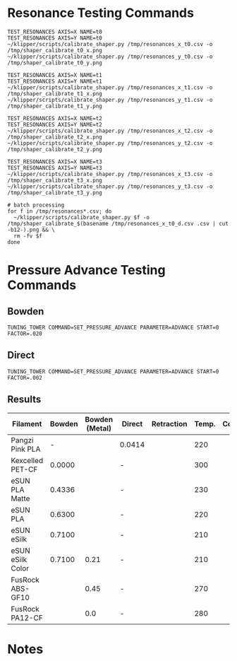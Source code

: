 # Resonance Testing Commands

```
TEST_RESONANCES AXIS=X NAME=t0
TEST_RESONANCES AXIS=Y NAME=t0
~/klipper/scripts/calibrate_shaper.py /tmp/resonances_x_t0.csv -o /tmp/shaper_calibrate_t0_x.png
~/klipper/scripts/calibrate_shaper.py /tmp/resonances_y_t0.csv -o /tmp/shaper_calibrate_t0_y.png

TEST_RESONANCES AXIS=X NAME=t1
TEST_RESONANCES AXIS=Y NAME=t1
~/klipper/scripts/calibrate_shaper.py /tmp/resonances_x_t1.csv -o /tmp/shaper_calibrate_t1_x.png
~/klipper/scripts/calibrate_shaper.py /tmp/resonances_y_t1.csv -o /tmp/shaper_calibrate_t1_y.png

TEST_RESONANCES AXIS=X NAME=t2
TEST_RESONANCES AXIS=Y NAME=t2
~/klipper/scripts/calibrate_shaper.py /tmp/resonances_x_t2.csv -o /tmp/shaper_calibrate_t2_x.png
~/klipper/scripts/calibrate_shaper.py /tmp/resonances_y_t2.csv -o /tmp/shaper_calibrate_t2_y.png

TEST_RESONANCES AXIS=X NAME=t3
TEST_RESONANCES AXIS=Y NAME=t3
~/klipper/scripts/calibrate_shaper.py /tmp/resonances_x_t3.csv -o /tmp/shaper_calibrate_t3_x.png
~/klipper/scripts/calibrate_shaper.py /tmp/resonances_y_t3.csv -o /tmp/shaper_calibrate_t3_y.png

# batch processing
for f in /tmp/resonances*.csv; do
  ~/klipper/scripts/calibrate_shaper.py $f -o /tmp/shaper_calibrate_$(basename /tmp/resonances_x_t0_d.csv .csv | cut -b12-).png && \
  rm -fv $f
done

```

# Pressure Advance Testing Commands

## Bowden

```
TUNING_TOWER COMMAND=SET_PRESSURE_ADVANCE PARAMETER=ADVANCE START=0 FACTOR=.020
```

## Direct

```
TUNING_TOWER COMMAND=SET_PRESSURE_ADVANCE PARAMETER=ADVANCE START=0 FACTOR=.002
```

## Results

| Filament         | Bowden | Bowden (Metal) | Direct | Retraction | Temp. | Comments |
| ---------------- | ------ | -------------- | ------ | ---------- | ----- | -------- |
| Pangzi Pink PLA  | -      |                | 0.0414 |            | 220   |          |
| Kexcelled PET-CF | 0.0000 |                | -      |            | 300   |          |
| eSUN PLA Matte   | 0.4336 |                | -      |            | 230   |          |
| eSUN PLA         | 0.6300 |                | -      |            | 220   |          |
| eSUN eSilk       | 0.7100 |                | -      |            | 210   |          |
| eSUN eSilk Color | 0.7100 | 0.21           | -      |            | 210   |          |
| FusRock ABS-GF10 |        | 0.45           | -      |            | 270   |          |
| FusRock PA12-CF  |        | 0.0            | -      |            | 280   |          |

# Notes
